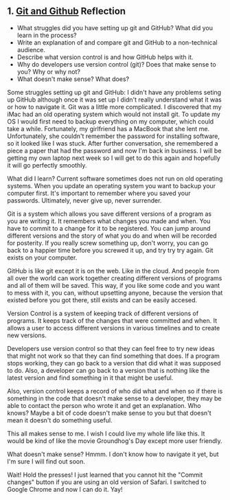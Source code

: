 ## 1. [Git and Github](1_get_started/readme.md) Reflection

* What struggles did you have setting up git and GitHub? What did you learn in the process?
* Write an explanation of and compare git and GitHub to a non-technical audience. 
* Describe what version control is and how GitHub helps with it.
* Why do developers use version control (git)? Does that make sense to you? Why or why not?
* What doesn't make sense? What does?

Some struggles setting up git and GitHub:  I didn't have any problems seting up GitHub although once it was set up I didn't really understand what it was or how to navigate it.  Git was a little more complicated.  I discovered that my iMac had an old operating system which would not install git.  To update my OS I would first need to backup everything on my computer, which could take a while.  Fortunately, my girlfriend has a MacBook that she lent me.  Unfortunately, she couldn't remember the password for installing software, so it looked like I was stuck.  After further conversation, she remembered a piece a paper that had the password and now I'm back in business.  I will be getting my own laptop next week so I will get to do this again and hopefully it will go perfectly smoothly.

What did I learn?  Current software sometimes does not run on old operating systems.  When you update an operating system you want to backup your computer first.  It's important to remember where you saved your passwords.  Ultimately, never give up, never surrender.

Git is a system which allows you save different versions of a program as you are writing it.  It remembers what changes you made and when.  You have to commit to a change for it to be registered.  You can jump around different versions and the story of what you do and when will be recorded for posterity.  If you really screw something up, don't worry, you can go back to a happier time before you screwed it up, and try try try again.  Git exists on your computer.

GitHub is like git except it is on the web.  Like in the cloud.  And people from all over the world can work together creating different versions of programs and all of them will be saved.  This way, if you like some code and you want to mess with it, you can, without upsetting anyone, because the version that existed before you got there, still exists and can be easily accesed.

Version Control is a system of keeping track of different versions of programs.  It keeps track of the changes that were committed and when.  It allows a user to access different versions in various timelines and to create new versions.

Developers use version control so that they can feel free to try new ideas that might not work so that they can find something that does.  If a program stops working, they can go back to a version that did what it was supposed to do.  Also, a developer can go back to a version that is nothing like the latest version and find something in it that might be useful.

Also, version control keeps a record of who did what and when so if there is something in the code that doesn't make sense to a developer, they may be able to contact the person who wrote it and get an explanation.  Who knows?  Maybe a bit of code doesn't make sense to you but that doesn't mean it doesn't do something useful.

This all makes sense to me.  I wish I could live my whole life like this.  It would be kind of like the movie Groundhog's Day except more user friendly.

What doesn't make sense?  Hmmm.  I don't know how to navigate it yet, but I'm sure I will find out soon.

Wait!  Hold the presses!  I just learned that you cannot hit the "Commit changes" button if you are using an old version of Safari.  I switched to Google Chrome and now I can do it.  Yay!
